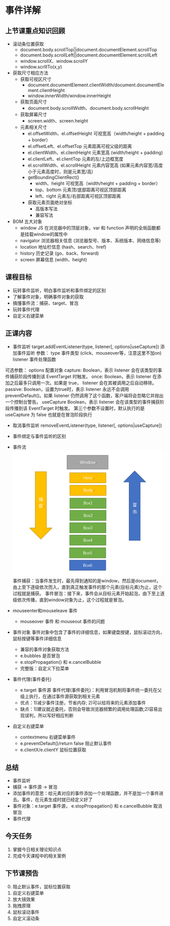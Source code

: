 # 事件详解

## 上节课重点知识回顾
- 滚动条位置获取
    - document.body.scrollTop||document.documentElement.scrollTop
    - document.body.scrollLeft||document.documentElement.scrollLeft
    - window.scrollX、window.scrollY
    - window.scrlllTo(x,y)
- 获取尺寸相应方法
    - 获取可视区尺寸
        - document.documentElement.clientWidth/document.documentElement.clientHeight
        - window.innerWidth/window.innerHeight
    - 获取页面尺寸
        - document.body.scrollWidth、document.body.scrollHeight
    - 获取屏幕尺寸
        - screen.width、screen.height
    - 元素相关尺寸
        - el.offsetWidth、el.offsetHeight 可视宽高（width/height + padding + border）
        - el.offsetLeft、el.offsetTop 元素距离可视父级的距离
        - el.clientWidth、el.clientHeight 元素宽高 (width/height + padding)
        - el.clientLeft、el.clientTop 元素的左/上边框宽度
        - el.scrollWidth、el.scrollHeight 元素内容宽高 (如果元素内容宽/高度小于元素高度时，则是元素宽/高)
        - getBoundingClientRect()
            - width、height 可视宽高（width/height + padding + border）
            - top、bottom 元素顶/底部距离可视区顶部距离
            - left、right 元素左/右部距离可视区顶部距离
        - 获取元素页面绝对坐标
            - 高版本写法
            - 兼容写法
- BOM 五大对象
    - window JS 在浏览器中的顶层对象，var 和 function 声明的全局函数都是挂载window的属性中
    - navigator 浏览器相关信息 (浏览器型号、版本、系统版本、网络信息等)
    - location 地址栏信息 (hash、search、href)
    - history 历史记录 (go、back、forward)
    - screen 屏幕信息 (width、height)

## 课程目标
- 玩转事件监听，明白事件监听和事件绑定的区别
- 了解事件对象，明确事件对象的获取
- 搞懂事件流：捕获、target、冒泡
- 玩转事件代理
- 自定义右键菜单

## 正课内容
- 事件监听
target.addEventListener(type, listener[, options|useCapture]) 添加事件监听
参数：
   type 事件类型 (click、mouseover等，注意这里不加on)
   listener 事件处理函数

可选参数：
    options 配置对象
        capture:  Boolean，表示 listener 会在该类型的事件捕获阶段传播到该 EventTarget 时触发。
        once:  Boolean，表示 listener 在添加之后最多只调用一次。如果是 true， listener 会在其被调用之后自动移除。
        passive: Boolean，设置为true时，表示 listener 永远不会调用 preventDefault()。如果 listener 仍然调用了这个函数，客户端将会忽略它并抛出一个控制台警告。
    useCapture Boolean，表示 listener 会在该类型的事件捕获阶段传播到该 EventTarget 时触发。
    第三个参数不设置时，默认执行的是 useCapture 为 false 也就是在冒泡阶段执行

- 取消事件监听
    removeEventListener(type, listener[, options|useCapture])

- 事件绑定与事件监听的区别

- 事件流
![事件流](./事件流.png)
事件捕获：当事件发生时，最先得到通知的是window，然后是document，由上至下逐级依次而入，直到真正触发事件的那个元素(目标元素)为止，这个过程就是捕获。
事件冒泡：接下来，事件会从目标元素开始起泡，由下至上逐级依次传播，直到window对象为止，这个过程就是冒泡。


- mouseenter和mouseleave 事件
    - mouseover 事件 和 mouseout 事件的问题

- 事件对象
    事件对象中包含了事件的详细信息，如果键盘按键，鼠标滚动方向，鼠标按键等事件详细信息
    - 兼容的事件对象获取方法
    - e.bubbles 是否冒泡
    - e.stopPropagation() 和 e.cancelBubble
    - 完整版：自定义下拉菜单

- 事件代理(事件委托)  
    - e.target 事件源
    事件代理(事件委托)：利用冒泡机制将事件统一委托在父级上执行，在通过事件源获取到相关元素
    - 优点：1)减少事件注册，节省内存; 2)可以给将来的元素添加事件
    - 缺点：1)建议就近委托，否则会导致浏览器频繁的调用处理函数;2)容易出现误判，所以写好相应判断

- 自定义右键菜单
    - contextmenu 右键菜单事件
    - e.preventDefault()/return false 阻止默认事件
    - e.clientX/e.clientY 鼠标位置获取

## 总结
- 事件监听
- 捕获 -> 事件源 -> 冒泡
- 添加事件的意思：给元素对应的事件添加一个处理函数，并不是加一个事件进去。事件，在元素生成时就已经定义好了
- 事件对象：e.target 事件源， e.stopPropagation() 和 e.cancelBubble 取消冒泡
- 事件代理

## 今天任务
1. 掌握今日相关理论知识点
2. 完成今天课程中的相关案例

## 下节课预告
0. 阻止默认事件，鼠标位置获取
1. 自定义右键菜单
2. 放大镜效果
3. 拖拽原理
4. 鼠标滚动事件
5. 自定义滚动条
    

